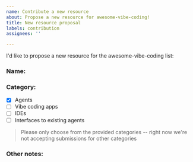```yaml
---
name: Contribute a new resource
about: Propose a new resource for awesome-vibe-coding!
title: New resource proposal
labels: contribution
assignees: ''

---
```


I'd like to propose a new resource for the awesome-vibe-coding list:

### Name: <resource name>

### Category:
- [x] Agents
- [ ] Vibe coding apps
- [ ] IDEs
- [ ] Interfaces to existing agents
> Please only choose from the provided categories -- right now we're not accepting submissions for other categories

### Other notes:
<optional>
